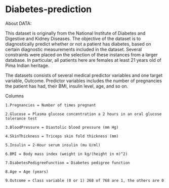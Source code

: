 # Diabetes-prediction

About DATA:

This dataset is originally from the National Institute of Diabetes and Digestive and Kidney Diseases. The objective of the dataset is to diagnostically predict whether or not a patient has diabetes, based on certain diagnostic measurements included in the dataset. Several constraints were placed on the selection of these instances from a larger database. In particular, all patients here are females at least 21 years old of Pima Indian heritage.

The datasets consists of several medical predictor variables and one target variable, Outcome. Predictor variables includes the number of pregnancies the patient has had, their BMI, insulin level, age, and so on.

Columns

    1.Pregnancies = Number of times pregnant

    2.Glucose = Plasma glucose concentration a 2 hours in an oral glucose tolerance test

    3.BloodPressure = Diastolic blood pressure (mm Hg)

    4.SkinThickness = Triceps skin fold thickness (mm)

    5.Insulin = 2-Hour serum insulin (mu U/ml)

    6.BMI = Body mass index (weight in kg/(height in m)^2)

    7.DiabetesPedigreeFunction = Diabetes pedigree function

    8.Age = Age (years)

    9.Outcome = Class variable (0 or 1) 268 of 768 are 1, the others are 0

